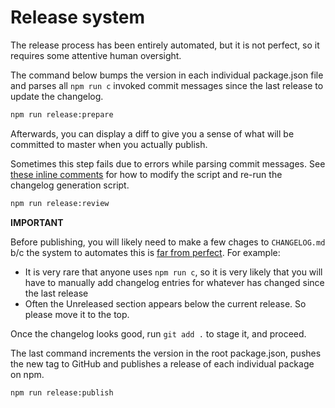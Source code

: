 # Release system

The release process has been entirely automated, but it is not perfect, so it requires some attentive human oversight.

The command below bumps the version in each individual package.json file and parses all `npm run c` invoked commit messages since the last release to update the changelog.

```bash
npm run release:prepare
```

Afterwards, you can display a diff to give you a sense of what will be committed to master when you actually publish.

Sometimes this step fails due to errors while parsing commit messages. See [these inline comments](https://github.com/Esri/arcgis-rest-js/blob/d8566a99dd1534e5eeae2ebfc5bfbffc679426d8/support/changelog.js#L78-L81) for how to modify the script and re-run the changelog generation script.

```bash
npm run release:review
```

**IMPORTANT** 

Before publishing, you will likely need to make a few chages to `CHANGELOG.md` b/c the system to automates this is [far from perfect](https://github.com/Esri/arcgis-rest-js/issues/688). For example:
- It is very rare that anyone uses `npm run c`, so it is very likely that you will have to manually add changelog entries for whatever has changed since the last release
- Often the Unreleased section appears below the current release. So please move it to the top.

Once the changelog looks good, run `git add .` to stage it, and proceed.

The last command increments the version in the root package.json, pushes the new tag to GitHub and publishes a release of each individual package on npm.

```bash
npm run release:publish
```
